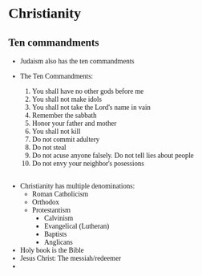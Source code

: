 <span style="font-family:'cascadia code'">

# Christianity

## Ten commandments
- Judaism also has the ten commandments

- The Ten Commandments:
  1. You shall have no other gods before me
  2. You shall not make idols
  3. You shall not take the Lord's name in vain
  4. Remember the sabbath
  5. Honor your father and mother
  6. You shall not kill
  7. Do not commit adultery
  8. Do not steal
  9. Do not acuse anyone falsely. Do not tell lies about people
  10. Do not envy your neighbor's posessions


##
- Christianity has multiple denominations:
  - Roman Catholicism
  - Orthodox
  - Protestantism
    - Calvinism
    - Evangelical (Lutheran)
    - Baptists
    - Anglicans
- Holy book is the Bible
- Jesus Christ: The messiah/redeemer
- 

</span>